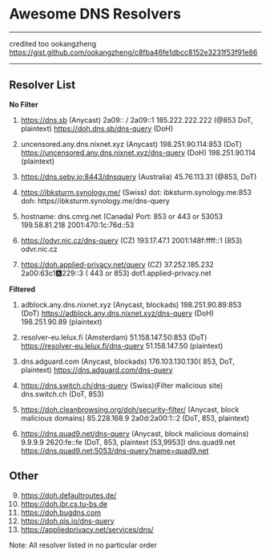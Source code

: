 # Awesome DNS Resolvers

---

credited too ookangzheng
https://gist.github.com/ookangzheng/c8fba46fe1dbcc8152e3231f53f91e86

---

## Resolver List

**No Filter**

1.  https://dns.sb (Anycast)
    2a09:: / 2a09::1
    185.222.222.222 (@853 DoT, plaintext)
    https://doh.dns.sb/dns-query (DoH)


2.  uncensored.any.dns.nixnet.xyz (Anycast)
    198.251.90.114:853 (DoT)
    https://uncensored.any.dns.nixnet.xyz/dns-query (DoH)
    198.251.90.114 (plaintext)


3.  https://dns.seby.io:8443/dnsquery (Australia)
    45.76.113.31 (@853, DoT)


4.  https://ibksturm.synology.me/ (Swiss)
    dot: ibksturm.synology.me:853
    doh: https//ibksturm.synology.me/dns-query


5.  hostname: dns.cmrg.net (Canada)
    Port: 853 or 443 or 53053
    199.58.81.218 2001:470:1c:76d::53


6.  https://odvr.nic.cz/dns-query (CZ)
    193.17.47.1 2001:148f:ffff::1 (853)
    odvr.nic.cz

7.  https://doh.applied-privacy.net/query (CZ)
    37.252.185.232 2a00:63c1:a:229::3 ( 443 or 853)
    dot1.applied-privacy.net

**Filtered**

1.  adblock.any.dns.nixnet.xyz (Anycast, blockads)
    198.251.90.89:853 (DoT)
    https://adblock.any.dns.nixnet.xyz/dns-query (DoH)
    198.251.90.89 (plaintext)


2.  resolver-eu.lelux.fi (Amsterdam)
    51.158.147.50:853 (DoT)
    https://resolver-eu.lelux.fi/dns-query
    51.158.147.50 (plaintext)


3.  dns.adguard.com (Anycast, blockads)
    176.103.130.130( 853, DoT, plaintext)
    https://dns.adguard.com/dns-query


4.  https://dns.switch.ch/dns-query (Swiss)(Filter malicious site)
    dns.switch.ch (DoT, 853)


5.  https://doh.cleanbrowsing.org/doh/security-filter/ (Anycast, block malicious domains)
    85.228.168.9 2a0d:2a00:1::2 (DoT, 853, plaintext)


6.  https://dns.quad9.net/dns-query (Anycast, block malicious domains)
    9.9.9.9 2620:fe::fe (DoT, 853, plaintext [53,9953])
    dns.quad9.net
    https://dns.quad9.net:5053/dns-query?name=quad9.net

## Other
9. https://doh.defaultroutes.de/
10. https://doh.ibr.cs.tu-bs.de
11. https://doh.bugdns.com
12. https://doh.qis.io/dns-query
16. https://appliedprivacy.net/services/dns/

Note: All resolver listed in no particular order